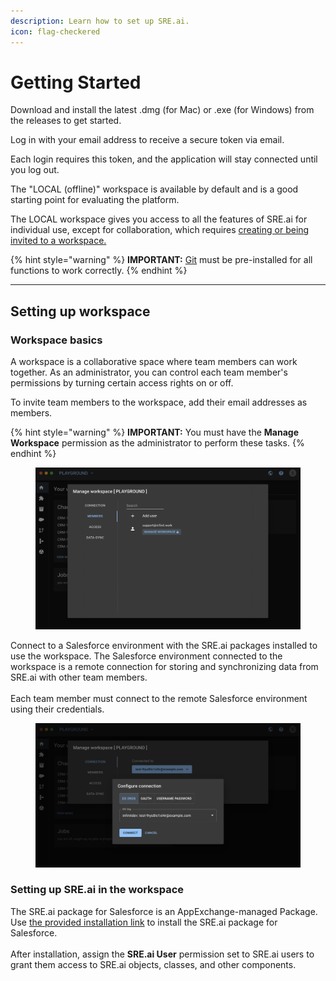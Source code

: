 ```yaml
---
description: Learn how to set up SRE.ai.
icon: flag-checkered
---
```


# Getting Started

Download and install the latest .dmg (for Mac) or .exe (for Windows) from the releases to get started.

Log in with your email address to receive a secure token via email.

Each login requires this token, and the application will stay connected until you log out.

The "LOCAL (offline)" workspace is available by default and is a good starting point for evaluating the platform.

The LOCAL workspace gives you access to all the features of SRE.ai for individual use, except for collaboration, which requires [creating or being invited to a workspace.](quickstart.md#setting-up-workspace)

{% hint style="warning" %}
**IMPORTANT:** [Git](https://git-scm.com/downloads) must be pre-installed for all functions to work correctly.
{% endhint %}

***

## Setting up workspace

### Workspace basics

A workspace is a collaborative space where team members can work together. As an administrator, you can control each team member's permissions by turning certain access rights on or off.

To invite team members to the workspace, add their email addresses as members.

{% hint style="warning" %}
**IMPORTANT:** You must have the **Manage Workspace** permission as the administrator to perform these tasks.
{% endhint %}

<figure><img src=".gitbook/assets/image (16).png" alt=""><figcaption></figcaption></figure>

Connect to a Salesforce environment with the SRE.ai packages installed to use the workspace. The Salesforce environment connected to the workspace is a remote connection for storing and synchronizing data from SRE.ai with other team members.\
\
Each team member must connect to the remote Salesforce environment using their credentials.

<figure><img src=".gitbook/assets/image (17).png" alt=""><figcaption></figcaption></figure>

### Setting up SRE.ai in the workspace

The SRE.ai package for Salesforce is an AppExchange-managed Package. Use [the provided installation link](https://login.salesforce.com/packaging/installPackage.apexp?p0=04tHr000001WlGqIAK) to install the SRE.ai package for Salesforce.\
\
After installation, assign the **SRE.ai User** permission set to SRE.ai users to grant them access to SRE.ai objects, classes, and other components.

